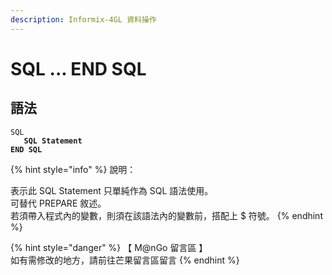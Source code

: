 ```yaml
---
description: Informix-4GL 資料操作
---
```


# SQL ... END SQL

## 語法

<pre class="language-sql"><code class="lang-sql">SQL
<strong>   SQL Statement
</strong><strong>END SQL</strong></code></pre>

{% hint style="info" %}
說明：

表示此 SQL Statement 只單純作為 SQL 語法使用。\
可替代 PREPARE 敘述。\
若須帶入程式內的變數，則須在該語法內的變數前，搭配上 $ 符號。
{% endhint %}

{% hint style="danger" %}
【 M@nGo 留言區 】\
如有需修改的地方，請前往芒果留言區留言
{% endhint %}
